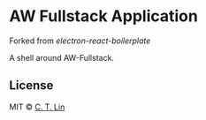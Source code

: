 # AW Fullstack Application
Forked from *electron-react-boilerplate*

A shell around AW-Fullstack.

## License
MIT © [C. T. Lin](https://github.com/chentsulin)